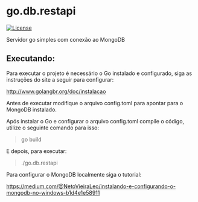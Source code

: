 # go.db.restapi

[![License](https://img.shields.io/github/license/caiocampos/go.db.restapi.svg)](LICENSE)

Servidor go simples com conexão ao MongoDB 

## Executando:

Para executar o projeto é necessário o Go instalado e configurado, siga as instruções do site a seguir para configurar:

http://www.golangbr.org/doc/instalacao

Antes de executar modifique o arquivo config.toml para apontar para o MongoDB instalado.

Após instalar o Go e configurar o arquivo config.toml compile o código, utilize o seguinte comando para isso:

> go build

E depois, para executar:

> ./go.db.restapi

Para configurar o MongoDB localmente siga o tutorial:

https://medium.com/@NetoVieiraLeo/instalando-e-configurando-o-mongodb-no-windows-b1d4e1e58911